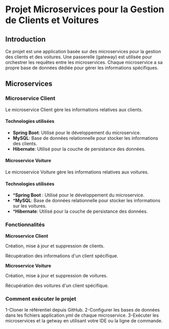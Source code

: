 # Projet Microservices pour la Gestion de Clients et Voitures 

## Introduction

Ce projet est une application basée sur des microservices pour la gestion des clients et des voitures. Une passerelle (gateway) est utilisée pour orchestrer les requêtes entre les microservices. Chaque microservice a sa propre base de données dédiée pour gérer les informations spécifiques.

## Microservices

### Microservice Client

Le microservice Client gère les informations relatives aux clients.

#### Technologies utilisées

- **Spring Boot**: Utilisé pour le développement du microservice.
- **MySQL**: Base de données relationnelle pour stocker les informations des clients.
- **Hibernate**: Utilisé pour la couche de persistance des données.

#### Microservice Voiture
Le microservice Voiture gère les informations relatives aux voitures.

#### Technologies utilisées
- ***Spring Boot** : Utilisé pour le développement du microservice.
- ***MySQL**: Base de données relationnelle pour stocker les informations sur les voitures.
- ***Hibernate**: Utilisé pour la couche de persistance des données.
### Fonctionnalités
**Microservice Client**

Création, mise à jour et suppression de clients.

Récupération des informations d'un client spécifique.

**Microservice Voiture**

Création, mise à jour et suppression de voitures.

Récupération des voitures d'un client spécifique.

### Comment exécuter le projet
1-Cloner le référentiel depuis GitHub.
2-Configurer les bases de données dans les fichiers application.yml de chaque microservice.
3-Exécuter les microservices et la getway en utilisant votre IDE ou la ligne de commande.
